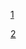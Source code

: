 [1](https://helpcenter.onlyoffice.com/ru/server/community/connect-webdav-server-ubuntu.aspx)

[2](https://www.instructables.com/id/Apache-SSL-WebDav-Server/)
